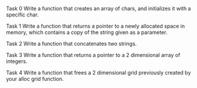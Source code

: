 Task 0
Write a function that creates an array of chars, and initializes it with a specific char.

Task 1
Write a function that returns a pointer to a newly allocated space in memory,
which contains a copy of the string given as a parameter.

Task 2
Write a function that concatenates two strings.

Task 3
Write a function that returns a pointer to a 2 dimensional array of integers.

Task 4
Write a function that frees a 2 dimensional grid previously created by your alloc grid function.
